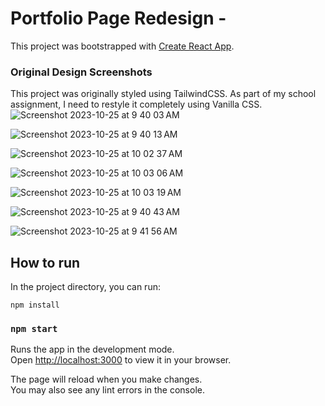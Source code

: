 # Portfolio Page Redesign -

This project was bootstrapped with [Create React App](https://github.com/facebook/create-react-app).

### Original Design Screenshots

This project was originally styled using TailwindCSS. As part of my school assignment, I need to restyle it completely using Vanilla CSS.
![Screenshot 2023-10-25 at 9 40 03 AM](https://github.com/euripidean/redesigned-portfolio/assets/33559193/c407abf8-58d0-4e2b-a4b0-f01579e412eb)

![Screenshot 2023-10-25 at 9 40 13 AM](https://github.com/euripidean/redesigned-portfolio/assets/33559193/9cfc8bac-c671-43d3-87fd-cda706d9b629)

![Screenshot 2023-10-25 at 10 02 37 AM](https://github.com/euripidean/redesigned-portfolio/assets/33559193/03f840e4-bd51-4a09-9e1f-673a85d07518)

![Screenshot 2023-10-25 at 10 03 06 AM](https://github.com/euripidean/redesigned-portfolio/assets/33559193/4ff0a6e1-60d3-4b77-8522-786c450f3f40)

![Screenshot 2023-10-25 at 10 03 19 AM](https://github.com/euripidean/redesigned-portfolio/assets/33559193/aa91b75f-c25b-4f33-af5f-ece015ff5163)

![Screenshot 2023-10-25 at 9 40 43 AM](https://github.com/euripidean/redesigned-portfolio/assets/33559193/c4896b11-7d67-4b89-b538-401c33be4dd6)

![Screenshot 2023-10-25 at 9 41 56 AM](https://github.com/euripidean/redesigned-portfolio/assets/33559193/a683aad6-4a09-47dc-a3d6-cd9e4d807f48)

## How to run

In the project directory, you can run:

`npm install`

### `npm start`

Runs the app in the development mode.\
Open [http://localhost:3000](http://localhost:3000) to view it in your browser.

The page will reload when you make changes.\
You may also see any lint errors in the console.
